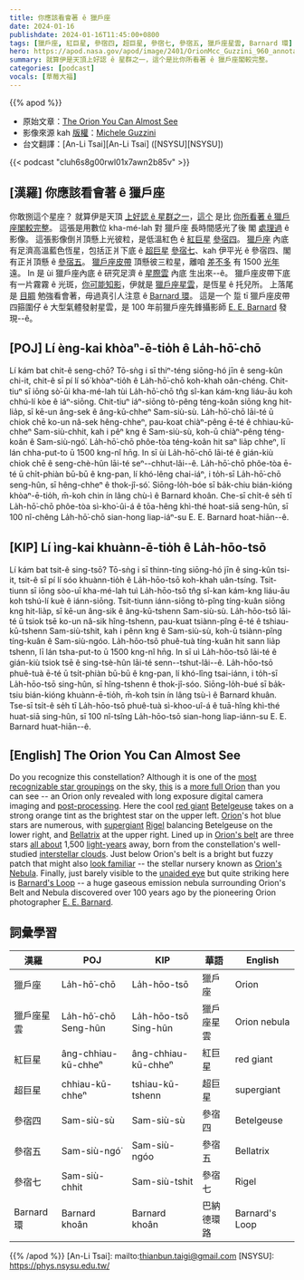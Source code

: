 ```yaml
---
title: 你應該看會著 ê 獵戶座
date: 2024-01-16
publishdate: 2024-01-16T11:45:00+0800
tags: [獵戶座, 紅巨星, 參宿四, 超巨星, 參宿七, 參宿五, 獵戶座星雲, Barnard 環]
hero: https://apod.nasa.gov/apod/image/2401/OrionMcc_Guzzini_960_annotated.jpg
summary: 就算伊是天頂上好認 ê 星群之一，這个是比你所看著 ê 獵戶座閣較完整。
categories: [podcast]
vocals: [草莓大福]
---
```


{{% apod %}}

- 原始文章：[The Orion You Can Almost See](https://apod.nasa.gov/apod/ap240116.html)
- 影像來源 kah [版權][copyright]：[Michele Guzzini](https://www.instagram.com/micheleguzzini/)
- 台文翻譯：[An-Li Tsai][An-Li Tsai] ([NSYSU][NSYSU])

{{< podcast "cluh6s8g00rwl01x7awn2b85v" >}}

## [漢羅] 你應該看會著 ê 獵戶座
你敢捌這个星座？
就算伊是天頂 [上好認 ê 星群之一][most recognizable star groupings]，[這个][this] 是比 [你所看著 ê 獵戶座閣較完整][more full Orion]。
這張是用數位 kha-mé-lah 對 獵戶座 長時間感光了後 閣 [處理過][post-processing] ê 影像。
這張影像倒爿頂懸上光彼粒，是低溫紅色 ê [紅巨星][red giant] [參宿四][Betelgeuse]。
[獵戶座][Orion] 內底有足濟高溫藍色恆星，包括正爿下底 ê [超巨星][supergiant] [參宿七][Rigel]、kah 伊平光 ê 參宿四、閣有正爿頂懸 ê [參宿五][Bellatrix]。
[獵戶座皮帶][Orion's belt]  頂懸彼三粒星，離咱 [差不多][all about] 有 1500 [光年][light-years] 遠。
In 是 ùi 獵戶座內底 ê 研究足濟 ê [星際雲][interstellar clouds] 內底 生出來--ê。
獵戶座皮帶下底有一片霧霧 ê 光斑，[你可能知影][look familiar]，伊就是 [獵戶座星雲][Orion's Nebula]，是恆星 ê 托兒所。
上落尾是 [目睭][unaided eye] 勉強看會著，毋過真引人注意 ê [Barnard 環][Barnard's Loop]。
這是一个 踅 tī 獵戶座皮帶四箍圍仔 ê 大型氣體發射星雲，是 100 年前獵戶座先鋒攝影師 [E. E. Barnard][E. E. Barnard] 發現--ê。

## [POJ] Lí èng-kai khòaⁿ-ē-tio̍h ê La̍h-hō͘-chō
Lí kám bat chit-ê seng-chō?
Tō-sǹg i sī thiⁿ-téng siōng-hó jīn ê seng-kûn chi-it, chit-ê sī pí lí só͘ khòaⁿ-tio̍h ê La̍h-hō͘-chō koh-khah oân-chéng.
Chit-tiuⁿ sī iōng sò͘-ūi kha-mé-lah tùi La̍h-hō͘-chō tn̂g sî-kan kám-kng liáu-āu koh chhú-lí kòe ê iáⁿ-siōng.
Chit-tiuⁿ iáⁿ-siōng tò-pêng téng-koân siōng kng hit-lia̍p, sī kē-un âng-sek ê âng-kū-chheⁿ Sam-siù-sù.
La̍h-hō͘-chō lāi-té ū chiok chē ko-un nâ-sek hêng-chheⁿ, pau-koat chiàⁿ-pêng ē-té ê chhiau-kū-chheⁿ Sam-siù-chhit, kah i pêⁿ kng ê Sam-siù-sù, koh-ū chiàⁿ-pêng téng-koân ê Sam-siù-ngó͘.
La̍h-hō͘-chō phôe-tòa téng-koân hit saⁿ lia̍p chheⁿ, lī lán chha-put-to ū 1500 kng-nî hn̄g.
In sī ùi La̍h-hō͘-chō lāi-té ê gián-kiù chiok chē ê seng-chè-hûn lāi-té seⁿ--chhut-lâi--ê.
La̍h-hō͘-chō phôe-tòa ē-té ū chi̍t-phiàn bū-bū ê kng-pan, lí khó-lêng chai-iáⁿ, i to̍h-sī La̍h-hō͘-chō seng-hûn, sī hêng-chheⁿ ê thok-jî-só͘.
Siōng-lo̍h-bóe sī ba̍k-chiu bián-kióng khòaⁿ-ē-tio̍h, m̄-koh chin ín lâng chù-ì ê Barnard khoân.
Che-sī chi̍t-ê se̍h tī La̍h-hō͘-chō phôe-tòa sì-kho͘-ûi-á ê tōa-hêng khì-thé hoat-siā seng-hûn, sī 100 nî-chêng La̍h-hō͘-chō sian-hong liap-iáⁿ-su E. E. Barnard hoat-hiān--ê.

## [KIP] Lí ìng-kai khuànn-ē-tio̍h ê La̍h-hōo-tsō
Lí kám bat tsit-ê sing-tsō?
Tō-sǹg i sī thinn-tíng siōng-hó jīn ê sing-kûn tsi-it, tsit-ê sī pí lí sóo khuànn-tio̍h ê La̍h-hōo-tsō koh-khah uân-tsíng.
Tsit-tiunn sī iōng sòo-uī kha-mé-lah tuì La̍h-hōo-tsō tn̂g sî-kan kám-kng liáu-āu koh tshú-lí kuè ê iánn-siōng.
Tsit-tiunn iánn-siōng tò-pîng tíng-kuân siōng kng hit-lia̍p, sī kē-un âng-sik ê âng-kū-tshenn Sam-siù-sù.
La̍h-hōo-tsō lāi-té ū tsiok tsē ko-un nâ-sik hîng-tshenn, pau-kuat tsiànn-pîng ē-té ê tshiau-kū-tshenn Sam-siù-tshit, kah i pênn kng ê Sam-siù-sù, koh-ū tsiànn-pîng tíng-kuân ê Sam-siù-ngóo.
La̍h-hōo-tsō phuê-tuà tíng-kuân hit sann lia̍p tshenn, lī lán tsha-put-to ū 1500 kng-nî hn̄g.
In sī uì La̍h-hōo-tsō lāi-té ê gián-kiù tsiok tsē ê sing-tsè-hûn lāi-té senn--tshut-lâi--ê.
La̍h-hōo-tsō phuê-tuà ē-té ū tsi̍t-phiàn bū-bū ê kng-pan, lí khó-lîng tsai-iánn, i to̍h-sī La̍h-hōo-tsō sing-hûn, sī hîng-tshenn ê thok-jî-sóo.
Siōng-lo̍h-bué sī ba̍k-tsiu bián-kióng khuànn-ē-tio̍h, m̄-koh tsin ín lâng tsù-ì ê Barnard khuân.
Tse-sī tsi̍t-ê se̍h tī La̍h-hōo-tsō phuê-tuà sì-khoo-uî-á ê tuā-hîng khì-thé huat-siā sing-hûn, sī 100 nî-tsîng La̍h-hōo-tsō sian-hong liap-iánn-su E. E. Barnard huat-hiān--ê.

## [English] The Orion You Can Almost See
Do you recognize this constellation?
Although it is one of the [most recognizable star groupings][most recognizable star groupings] on the sky, [this][this] is a [more full Orion][more full Orion] than you can see -- an Orion only revealed with long exposure digital camera imaging and [post-processing][post-processing].
Here the cool [red giant][red giant] [Betelgeuse][Betelgeuse] takes on a strong orange tint as the brightest star on the upper left.
[Orion][Orion]'s hot blue stars are numerous, with [supergiant][supergiant] [Rigel][Rigel] balancing Betelgeuse on the lower right, and [Bellatrix][Bellatrix] at the upper right.
Lined up in [Orion's belt][Orion's belt] are three stars [all about][all about] 1,500 [light-years][light-years] away, born from the constellation's well-studied [interstellar clouds][interstellar clouds].
Just below Orion's belt is a bright but fuzzy patch that might also [look familiar][look familiar] -- the stellar nursery known as [Orion's Nebula][Orion's Nebula].
Finally, just barely visible to the [unaided eye][unaided eye] but quite striking here is [Barnard's Loop][Barnard's Loop] -- a huge gaseous emission nebula surrounding Orion's Belt and Nebula discovered over 100 years ago by the pioneering Orion photographer [E. E. Barnard][E. E. Barnard].

## 詞彙學習

|漢羅|POJ|KIP|華語|English|
|-|-|-|-|-|
|獵戶座|La̍h-hō͘-chō|La̍h-hōo-tsō|獵戶座|Orion|
|獵戶座星雲|La̍h-hō͘-chō Seng-hûn|La̍h-hōo-tsō Sing-hûn|獵戶座星雲|Orion nebula|
|紅巨星|âng-chhiau-kū-chheⁿ|âng-chhiau-kū-chheⁿ|紅巨星|red giant|
|超巨星|chhiau-kū-chheⁿ|tshiau-kū-tshenn|超巨星|supergiant|
|參宿四|Sam-siù-sù|Sam-siù-sù|參宿四|Betelgeuse|
|參宿五|Sam-siù-ngó͘|Sam-siù-ngóo|參宿五|Bellatrix|
|參宿七|Sam-siù-chhit|Sam-siù-tshit|參宿七|Rigel|
|Barnard 環|Barnard khoân|Barnard khoân|巴納德環路|Barnard's Loop|

{{% /apod %}}
[An-Li Tsai]: mailto:thianbun.taigi@gmail.com
[NSYSU]: https://phys.nsysu.edu.tw/

[copyright]: https://apod.nasa.gov/apod/fap/lib/about_apod.html#srapply
[License]: https://creativecommons.org/licenses/by/3.0/

[most recognizable star groupings]:https://en.wikipedia.org/wiki/Orion_(constellation)
[this]:https://www.instagram.com/p/C1Pz_MdIEmN/
[more full Orion]:https://apod.nasa.gov/apod/ap151123.html
[post-processing]:https://media.snopes.com/2009/01/rand.jpg
[red giant]:https://en.wikipedia.org/wiki/Red_giant
[Betelgeuse]:https://apod.nasa.gov/apod/ap100106.html
[Orion]:https://universe.nasa.gov/news/147/discovering-the-universe-through-the-constellation-orion/
[supergiant]:https://en.wikipedia.org/wiki/Supergiant_star
[Rigel]:https://apod.nasa.gov/apod/ap180115.html
[Bellatrix]:http://earthsky.org/tonight/bellatrix-orions-third-brightest-means-female-warrior
[Orion's belt]:https://apod.nasa.gov/apod/ap170604.html
[all about]:https://www.youtube.com/watch?v=lD-5ZOipE48
[light-years]:https://spaceplace.nasa.gov/light-year/
[interstellar clouds]:http://astronomy.swin.edu.au/cosmos/I/Interstellar+Gas+Cloud
[look familiar]:https://www.youtube.com/watch?v=-EjukzL-bJc
[Orion's Nebula]:https://apod.nasa.gov/apod/ap171129.html
[unaided eye]:https://www.aoa.org/patients-and-public/resources-for-teachers/how-your-eyes-work
[Barnard's Loop]:https://en.wikipedia.org/wiki/Barnard%27s_Loop
[E. E. Barnard]:https://en.wikipedia.org/wiki/Edward_Emerson_Barnard
